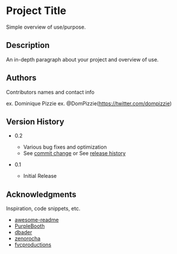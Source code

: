 # Project Title

Simple overview of use/purpose.

## Description

An in-depth paragraph about your project and overview of use.

## Authors

Contributors names and contact info

ex. Dominique Pizzie
ex. @DomPizzie(https://twitter.com/dompizzie)

## Version History

* 0.2
    * Various bug fixes and optimization
    * See [commit change]() or See [release history]()

* 0.1
    * Initial Release


## Acknowledgments

Inspiration, code snippets, etc.
* [awesome-readme](https://github.com/matiassingers/awesome-readme)
* [PurpleBooth](https://gist.github.com/PurpleBooth/109311bb0361f32d87a2)
* [dbader](https://github.com/dbader/readme-template)
* [zenorocha](https://gist.github.com/zenorocha/4526327)
* [fvcproductions](https://gist.github.com/fvcproductions/1bfc2d4aecb01a834b46) 